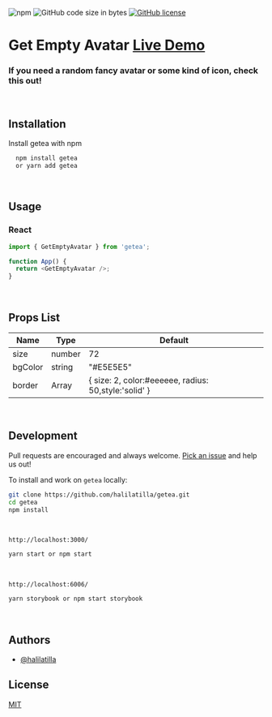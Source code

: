 ![npm](https://img.shields.io/npm/v/getea?label=npm) ![GitHub code size in bytes](https://img.shields.io/github/languages/code-size/halilatilla/getea?label=code%20size)
[![GitHub license](https://img.shields.io/github/license/halilatilla/getea?label=license)](https://github.com/halilatilla/getea/blob/main/LICENSE)

# Get Empty Avatar [Live Demo](https://623f3bfd0693ca003a65bbce-ibzuupnjss.chromatic.com/)

### **If you need a random fancy avatar or some kind of icon, check this out!**

<br>

## Installation

Install getea with npm

```bash
  npm install getea
  or yarn add getea
```

<br>

## Usage

### React

```js
import { GetEmptyAvatar } from 'getea';

function App() {
  return <GetEmptyAvatar />;
}
```

<br>

## Props List

| Name    | Type   | Default                                              |
| ------- | ------ | ---------------------------------------------------- |
| size    | number | 72                                                   |
| bgColor | string | "#E5E5E5"                                            |
| border  | Array  | { size: 2, color:#eeeeee, radius: 50,style:'solid' } |

<br>

## Development

Pull requests are encouraged and always welcome.
[Pick an issue](https://github.com/halilatilla/getea/issues)
and help us out!

To install and work on `getea` locally:

```bash
git clone https://github.com/halilatilla/getea.git
cd getea
npm install
```

<br>

`http://localhost:3000/`

```bash
yarn start or npm start
```

<br>

`http://localhost:6006/`

```bash
yarn storybook or npm start storybook
```

<br>

## Authors

- [@halilatilla](https://www.github.com/halilatilla)

## License

[MIT](https://choosealicense.com/licenses/mit/)

